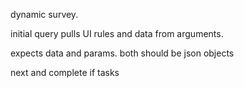 dynamic survey.

initial query pulls UI rules and data from arguments.

expects data and params. both should be json objects

next and complete if tasks